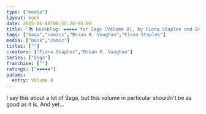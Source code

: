 ```yaml
---
type: ["media"]
layout: book
date: 2025-01-08T08:55:26-05:00
title: "📚 bookblog: ❤️❤️❤️❤️❤️ for Saga (Volume 8), by Fiona Staples and Brian K. Vaughan"
tags: ["Saga","comics","Brian K. Vaughan","Fiona Staples"]
media: ["book","comic"]
titles: [""]
creators: ["Fiona Staples","Brian K. Vaughan"]
series: ["Saga"]
franchise: [""]
ratings: ["❤️❤️❤️❤️❤️"]
params:
  entry: Volume 8
---
```


I say this about a lot of Saga, but this volume in particular shouldn't be as good as it is. And yet...
